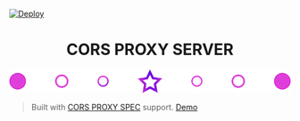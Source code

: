 [![Deploy](https://www.herokucdn.com/deploy/button.png)](https://heroku.com/deploy?template=https://github.com/messier31/cors-proxy-server.git)

<h1 align="center">CORS PROXY SERVER</h1>

<img src="https://raw.githubusercontent.com/messier31/cors-proxy-spec/master/cors-proxy.png" />

<br />

> Built with [CORS PROXY SPEC](https://github.com/messier31/cors-proxy-spec) support. [Demo](https://secret-ocean-49799.herokuapp.com)

